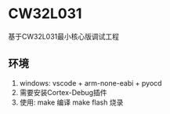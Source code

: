 # CW32L031 
基于CW32L031最小核心版调试工程

## 环境
1. windows: vscode + arm-none-eabi + pyocd
2. 需要安装Cortex-Debug插件
3. 使用: 
    make 编译 
	make flash 烧录

